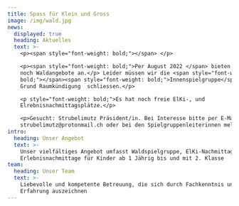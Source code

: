 ```yaml
---
title: Spass für Klein und Gross
image: /img/wald.jpg
news:
  displayed: true
  heading: Aktuelles
  text: >-
    <p><span style="font-weight: bold;"></span> </p>

    <p><span style="font-weight: bold;">Per August 2022 </span> bieten wir nur
    noch Waldangebote an.</p> Leider müssen wir die <span style="font-weight:
    bold;"></span><span style="font-weight: bold;">Innenspielgruppe</span> auf
    Grund Raumkündigung  schliessen.</p>

    <p style="font-weight: bold;">Es hat noch freie ElKi-, und
    Elrebnisnachmittagsplätze.</p>

    <p>Gesucht: Strubelimutz Präsident/in. Bei Interesse bitte per E-Mail an
    strubelimutz@protonmail.ch oder bei den Spielgruppenleiterinnen melden.</p>
intro:
  heading: Unser Angebot
  text: >-
    Unser vielfältiges Angebot umfasst Waldspielgruppe, ElKi-Nachmittage sowie
    Erlebnisnachmittage für Kinder ab 1 Jährig bis und mit 2. Klasse
team:
  heading: Unser Team
  text: >-
    Liebevolle und kompetente Betreuung, die sich durch Fachkenntnis und
    Erfahrung auszeichnen
---
```


